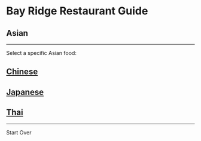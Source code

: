 # Bay Ridge Restaurant Guide
## Asian
---
Select a specific Asian food:
## [Chinese](chinese.md)
## [Japanese](japanese.md)
## [Thai](thai.md)

---
Start Over